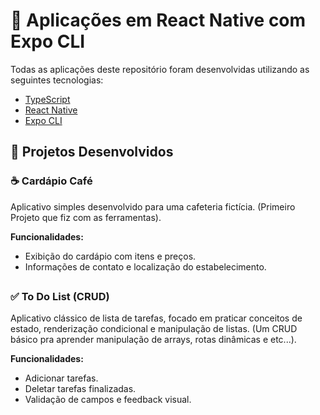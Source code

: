 # 📱 Aplicações em React Native com Expo CLI

Todas as aplicações deste repositório foram desenvolvidas utilizando as seguintes tecnologias:

- [TypeScript](https://www.typescriptlang.org/)
- [React Native](https://reactnative.dev/)
- [Expo CLI](https://docs.expo.dev/)

## 🚀 Projetos Desenvolvidos

### ☕ Cardápio Café

Aplicativo simples desenvolvido para uma cafeteria fictícia. (Primeiro Projeto que fiz com as ferramentas).

**Funcionalidades:**
- Exibição do cardápio com itens e preços.
- Informações de contato e localização do estabelecimento.
##
### ✅ To Do List (CRUD)

Aplicativo clássico de lista de tarefas, focado em praticar conceitos de estado, renderização condicional e manipulação de listas. (Um CRUD básico pra aprender manipulação de arrays, rotas dinâmicas e etc...).

**Funcionalidades:**
- Adicionar tarefas.
- Deletar tarefas finalizadas.
- Validação de campos e feedback visual.
##
